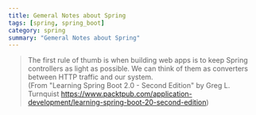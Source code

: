 ```yaml
---
title: Gemeral Notes about Spring
tags: [spring, spring_boot]
category: spring
summary: "Gemeral Notes about Spring"
---
```


> The first rule of thumb is when building web apps is to keep Spring controllers as light as possible. 
We can think of them as converters between HTTP traffic and our system.    
(From "Learning Spring Boot 2.0 - Second Edition" by Greg L. Turnquist <https://www.packtpub.com/application-development/learning-spring-boot-20-second-edition>)
